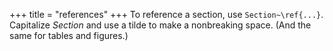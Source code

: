 +++
title = "references"
+++
To reference a section, use `Section~\ref{...}`. Capitalize *Section* and use
a tilde to make a nonbreaking space. (And the same for tables and figures.)
